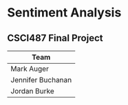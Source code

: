 # Sentiment Analysis
## CSCI487 Final Project

| Team              |
| ----------------- |
| Mark Auger        |
| Jennifer Buchanan |
| Jordan Burke      |
